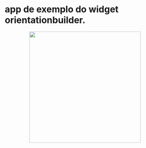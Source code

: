 # app de exemplo do widget orientationbuilder.


<p align="center">
  <img src="https://user-images.githubusercontent.com/6609513/259712144-6b2193c9-2ad1-4a75-82ce-f2a4fa797f5b.gif" width="350">

</p>
